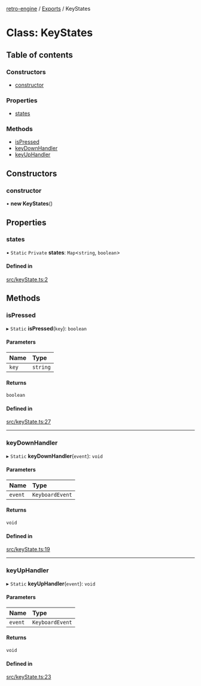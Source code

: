 [retro-engine](../README.md) / [Exports](../modules.md) / KeyStates

# Class: KeyStates

## Table of contents

### Constructors

- [constructor](KeyStates.md#constructor)

### Properties

- [states](KeyStates.md#states)

### Methods

- [isPressed](KeyStates.md#ispressed)
- [keyDownHandler](KeyStates.md#keydownhandler)
- [keyUpHandler](KeyStates.md#keyuphandler)

## Constructors

### constructor

• **new KeyStates**()

## Properties

### states

▪ `Static` `Private` **states**: `Map`<`string`, `boolean`\>

#### Defined in

[src/keyState.ts:2](https://github.com/SLYGM/RetroEngineTM/blob/7ef0169/engine/src/keyState.ts#L2)

## Methods

### isPressed

▸ `Static` **isPressed**(`key`): `boolean`

#### Parameters

| Name | Type |
| :------ | :------ |
| `key` | `string` |

#### Returns

`boolean`

#### Defined in

[src/keyState.ts:27](https://github.com/SLYGM/RetroEngineTM/blob/7ef0169/engine/src/keyState.ts#L27)

___

### keyDownHandler

▸ `Static` **keyDownHandler**(`event`): `void`

#### Parameters

| Name | Type |
| :------ | :------ |
| `event` | `KeyboardEvent` |

#### Returns

`void`

#### Defined in

[src/keyState.ts:19](https://github.com/SLYGM/RetroEngineTM/blob/7ef0169/engine/src/keyState.ts#L19)

___

### keyUpHandler

▸ `Static` **keyUpHandler**(`event`): `void`

#### Parameters

| Name | Type |
| :------ | :------ |
| `event` | `KeyboardEvent` |

#### Returns

`void`

#### Defined in

[src/keyState.ts:23](https://github.com/SLYGM/RetroEngineTM/blob/7ef0169/engine/src/keyState.ts#L23)
